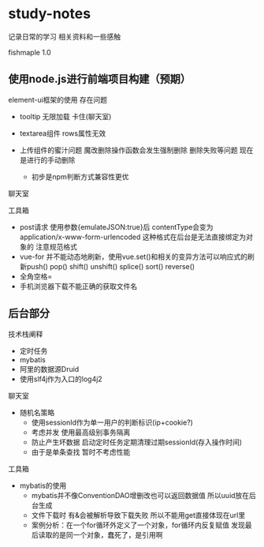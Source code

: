 # study-notes
记录日常的学习
相关资料和一些感触



 fishmaple 1.0

## 使用node.js进行前端项目构建（预期）
    
element-ui框架的使用 存在问题
   - tooltip 无限加载 卡住(聊天室)
   - textarea组件 rows属性无效
   - 上传组件的蜜汁问题 魔改删除操作函数会发生强制删除 删除失败等问题 现在是进行的手动删除
   
      
      - 初步是npm判断方式兼容性更优

聊天室

工具箱
   - post请求 使用参数{emulateJSON:true}后 contentType会变为application/x-www-form-urlencoded 这种格式在后台是无法直接绑定为对象的 注意规范格式
   - vue-for 并不能动态地刷新，使用vue.set()和相关的变异方法可以响应式的刷新push() pop() shift() unshift() splice() sort() reverse()
   - 全角空格=&nbsp;
   - 手机浏览器下载不能正确的获取文件名
    
## 后台部分


 技术栈阐释
  - 定时任务
  - mybatis
  - 阿里的数据源Druid
  - 使用slf4j作为入口的log4j2

 聊天室 
  - 随机名策略
      - 使用sessionId作为单一用户的判断标识(ip+cookie?)
      - 考虑并发 使用最高级别事务隔离
      - 防止产生坏数据 启动定时任务定期清理过期sessionId(存入操作时间)
      - 由于是单条查找 暂时不考虑性能 
      
 工具箱
   - mybatis的使用
     - mybatis并不像ConventionDAO增删改也可以返回数据值 所以uuid放在后台生成
     - 文件下载时 有&会被解析导致下载失败 所以不能用get直接体现在url里
     - 案例分析：在一个for循环外定义了一个对象，for循环内反复赋值 发现最后读取的是同一个对象，蠢死了，是引用啊
 

          
